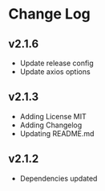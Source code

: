 # Change Log

## v2.1.6
- Update release config
- Update axios options

## v2.1.3
- Adding License MIT
- Adding Changelog
- Updating README.md

## v2.1.2
- Dependencies updated
